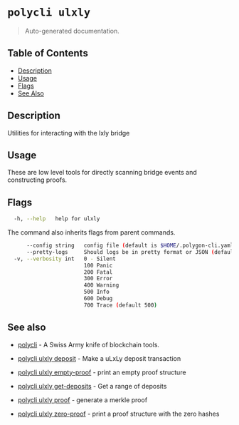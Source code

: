 # `polycli ulxly`

> Auto-generated documentation.

## Table of Contents

- [Description](#description)
- [Usage](#usage)
- [Flags](#flags)
- [See Also](#see-also)

## Description

Utilities for interacting with the lxly bridge

## Usage

These are low level tools for directly scanning bridge events and constructing proofs.
## Flags

```bash
  -h, --help   help for ulxly
```

The command also inherits flags from parent commands.

```bash
      --config string   config file (default is $HOME/.polygon-cli.yaml)
      --pretty-logs     Should logs be in pretty format or JSON (default true)
  -v, --verbosity int   0 - Silent
                        100 Panic
                        200 Fatal
                        300 Error
                        400 Warning
                        500 Info
                        600 Debug
                        700 Trace (default 500)
```

## See also

- [polycli](polycli.md) - A Swiss Army knife of blockchain tools.
- [polycli ulxly deposit](polycli_ulxly_deposit.md) - Make a uLxLy deposit transaction

- [polycli ulxly empty-proof](polycli_ulxly_empty-proof.md) - print an empty proof structure

- [polycli ulxly get-deposits](polycli_ulxly_get-deposits.md) - Get a range of deposits

- [polycli ulxly proof](polycli_ulxly_proof.md) - generate a merkle proof

- [polycli ulxly zero-proof](polycli_ulxly_zero-proof.md) - print a proof structure with the zero hashes


